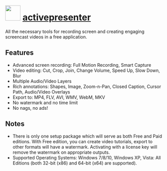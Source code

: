 # <img src="https://cdn.jsdelivr.net/gh/chocolatey-community/chocolatey-packages@0798deaffb56c9b6ee759251c0948dec25b2b0f9/icons/activepresenter.png" width="48" height="48"/> [activepresenter](https://chocolatey.org/packages/activepresenter)


All the necessary tools for recording screen and creating engaging screencast videos in a free application.

## Features

- Advanced screen recording: Full Motion Recording, Smart Capture
- Video editing: Cut, Crop, Join, Change Volume, Speed Up, Slow Down, Blur
- Multiple Audio/Video Layers
- Rich annotations: Shapes, Image, Zoom-n-Pan, Closed Caption, Cursor Path, Audio/Video Overlays
- Export to: MP4, FLV, AVI, WMV, WebM, MKV
- No watermark and no time limit
- No nags, no ads!

## Notes

- There is only one setup package which will serve as both Free and Paid editions.
With Free edition, you can create video tutorials, export to other formats will have a watermark.
Activating with a license key will remove the watermark on appropriate outputs.
- Supported Operating Systems: Windows 7/8/10, Windows XP, Vista: All Editions (both 32-bit (x86) and 64-bit (x64) are supported).

